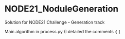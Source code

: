 # NODE21_NoduleGeneration

Solution for NODE21 Challenge - Generation track

Main algorithm in process.py (I detailed the comments :) )
